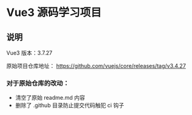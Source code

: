 # Vue3 源码学习项目

## 说明

Vue3 版本：3.7.27

原始项目仓库地址：
https://github.com/vuejs/core/releases/tag/v3.4.27

### 对于原始仓库的改动：

- 清空了原始 readme.md 内容
- 删除了 .github 目录防止提交代码触犯 ci 钩子